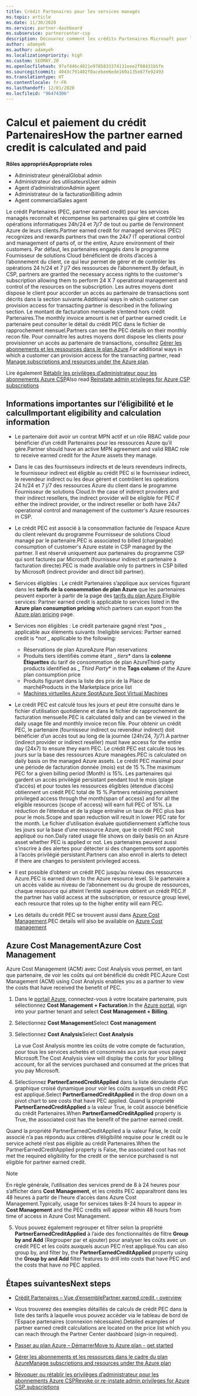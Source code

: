 ```yaml
---
title: Crédit Partenaires pour les services managés
ms.topic: article
ms.date: 11/30/2020
ms.service: partner-dashboard
ms.subservice: partnercenter-csp
description: Découvrez comment les crédits Partenaires Microsoft pour les services managés sont calculés et payés, et comment vérifier que vous êtes éligible.
author: adamyeh
ms.author: adamyeh
ms.localizationpriority: high
ms.custom: SEOMAY.20
ms.openlocfilehash: 97af446c4021e9785833374131eee2f08431b5fe
ms.sourcegitcommit: 4043c791402f0acebee6ede160a135e87fe92493
ms.translationtype: HT
ms.contentlocale: fr-FR
ms.lasthandoff: 12/01/2020
ms.locfileid: "96474306"
---
```

# <a name="how-the-partner-earned-credit-is-calculated-and-paid"></a><span data-ttu-id="f623d-103">Calcul et paiement du crédit Partenaires</span><span class="sxs-lookup"><span data-stu-id="f623d-103">How the partner earned credit is calculated and paid</span></span>

<span data-ttu-id="f623d-104">**Rôles appropriés**</span><span class="sxs-lookup"><span data-stu-id="f623d-104">**Appropriate roles**</span></span>

- <span data-ttu-id="f623d-105">Administrateur général</span><span class="sxs-lookup"><span data-stu-id="f623d-105">Global admin</span></span>
- <span data-ttu-id="f623d-106">Administrateur des utilisateurs</span><span class="sxs-lookup"><span data-stu-id="f623d-106">User admin</span></span>
- <span data-ttu-id="f623d-107">Agent d’administration</span><span class="sxs-lookup"><span data-stu-id="f623d-107">Admin agent</span></span>
- <span data-ttu-id="f623d-108">Administrateur de la facturation</span><span class="sxs-lookup"><span data-stu-id="f623d-108">Billing admin</span></span>
- <span data-ttu-id="f623d-109">Agent commercial</span><span class="sxs-lookup"><span data-stu-id="f623d-109">Sales agent</span></span>

<span data-ttu-id="f623d-110">Le crédit Partenaires (PEC, partner earned credit) pour les services managés reconnaît et récompense les partenaires qui gère et contrôle les opérations informatiques 24h/24 et 7j/7 de tout ou partie de l’environnent Azure de leurs clients.</span><span class="sxs-lookup"><span data-stu-id="f623d-110">Partner earned credit for managed services (PEC) recognizes and rewards partners that own the 24x7 IT operational control and management of parts of, or the entire, Azure environment of their customers.</span></span> <span data-ttu-id="f623d-111">Par défaut, les partenaires engagés dans le programme Fournisseur de solutions Cloud bénéficient de droits d’accès à l’abonnement du client, ce qui leur permet de gérer et de contrôler les opérations 24 h/24 et 7 j/7 des ressources de l’abonnement.</span><span class="sxs-lookup"><span data-stu-id="f623d-111">By default, in CSP, partners are granted the necessary access rights to the customer's subscription allowing them to perform 24 X 7 operational management and control of the resources on the subscription.</span></span> <span data-ttu-id="f623d-112">Les autres moyens dont dispose le client pour accorder un accès au partenaire de transactions sont décrits dans la section suivante.</span><span class="sxs-lookup"><span data-stu-id="f623d-112">Additional ways in which customer can provision access for transacting partner is described in the following section.</span></span> <span data-ttu-id="f623d-113">Le montant de facturation mensuelle s’entend hors crédit Partenaires.</span><span class="sxs-lookup"><span data-stu-id="f623d-113">The monthly invoice amount is net of partner earned credit.</span></span> <span data-ttu-id="f623d-114">Le partenaire peut consulter le détail du crédit PEC dans le fichier de rapprochement mensuel.</span><span class="sxs-lookup"><span data-stu-id="f623d-114">Partners can see the PEC details on their monthly recon file.</span></span> <span data-ttu-id="f623d-115">Pour connaître les autres moyens dont dispose les clients pour provisionner un accès au partenaire de transactions, consultez [Gérer les abonnements et les ressources dans le plan Azure](azure-plan-manage.md).</span><span class="sxs-lookup"><span data-stu-id="f623d-115">For additional ways in which a customer can provision access for the transacting partner, read [Manage subscriptions and resources under the Azure plan](azure-plan-manage.md).</span></span>

<span data-ttu-id="f623d-116">Lire également [Rétablir les privilèges d’administrateur pour les abonnements Azure CSP](revoke-reinstate-csp.md)</span><span class="sxs-lookup"><span data-stu-id="f623d-116">Also read [Reinstate admin privileges for Azure CSP subscriptions](revoke-reinstate-csp.md)</span></span>

## <a name="important-eligibility-and-calculation-information"></a><span data-ttu-id="f623d-117">Informations importantes sur l’éligibilité et le calcul</span><span class="sxs-lookup"><span data-stu-id="f623d-117">Important eligibility and calculation information</span></span>

- <span data-ttu-id="f623d-118">Le partenaire doit avoir un contrat MPN actif et un rôle RBAC valide pour bénéficier d’un crédit Partenaires pour les ressources Azure qu’il gère.</span><span class="sxs-lookup"><span data-stu-id="f623d-118">Partner should have an active MPN agreement and valid RBAC role to receive earned credit for the Azure assets they manage.</span></span> 

- <span data-ttu-id="f623d-119">Dans le cas des fournisseurs indirects et de leurs revendeurs indirects, le fournisseur indirect est éligible au crédit PEC si le fournisseur indirect, le revendeur indirect ou les deux gèrent et contrôlent les opérations 24 h/24 et 7 j/7 des ressources Azure du client dans le programme Fournisseur de solutions Cloud.</span><span class="sxs-lookup"><span data-stu-id="f623d-119">In the case of indirect providers and their indirect resellers, the indirect provider will be eligible for PEC if either the indirect provider, or the indirect reseller or both have 24x7 operational control and management of the customer's Azure resources in CSP.</span></span>

- <span data-ttu-id="f623d-120">Le crédit PEC est associé à la consommation facturée de l’espace Azure du client relevant du programme Fournisseur de solutions Cloud managé par le partenaire.</span><span class="sxs-lookup"><span data-stu-id="f623d-120">PEC is associated to billed (chargeable) consumption of customer's Azure estate in CSP managed by the partner.</span></span> <span data-ttu-id="f623d-121">Il est réservé uniquement aux partenaires du programme CSP qui sont facturés par Microsoft (fournisseur indirect et partenaire à facturation directe).</span><span class="sxs-lookup"><span data-stu-id="f623d-121">PEC is made available only to partners in CSP billed by Microsoft (indirect provider and direct bill partner).</span></span> 

- <span data-ttu-id="f623d-122">Services éligibles : Le crédit Partenaires s’applique aux services figurant dans les **tarifs de la consommation de plan Azure** que les partenaires peuvent exporter à partir de la page des [tarifs du plan Azure](https://partner.microsoft.com/commerce/sales).</span><span class="sxs-lookup"><span data-stu-id="f623d-122">Eligible services: Partner earned credit is applicable to services listed in the **Azure plan consumption pricing** which partners can export from the [Azure plan pricing](https://partner.microsoft.com/commerce/sales) page.</span></span> 

- <span data-ttu-id="f623d-123">Services non éligibles : Le crédit partenaire gagné n’est \**_pas_* _ applicable aux éléments suivants :</span><span class="sxs-lookup"><span data-stu-id="f623d-123">Ineligible services: Partner earned credit is \**_not_* _ applicable to the following:</span></span>
    - <span data-ttu-id="f623d-124">Réservations de plan Azure</span><span class="sxs-lookup"><span data-stu-id="f623d-124">Azure Plan reservations</span></span>
    - <span data-ttu-id="f623d-125">Produits tiers identifiés comme étant _ *tiers*\* dans la **colonne Étiquettes** du tarif de consommation de plan Azure</span><span class="sxs-lookup"><span data-stu-id="f623d-125">Third-party products identified as _ *Third Party*\* in the **Tags column** of the Azure plan consumption price</span></span>    
    - <span data-ttu-id="f623d-126">Produits figurant dans la liste des prix de la Place de marché</span><span class="sxs-lookup"><span data-stu-id="f623d-126">Products in the Marketplace price list</span></span>
   - [<span data-ttu-id="f623d-127">Machines virtuelles Azure Spot</span><span class="sxs-lookup"><span data-stu-id="f623d-127">Azure Spot Virtual Machines</span></span>](https://partner.microsoft.com/resources/collection/azure-spot-in-csp#/)

- <span data-ttu-id="f623d-128">Le crédit PEC est calculé tous les jours et peut être consulté dans le fichier d’utilisation quotidienne et dans le fichier de rapprochement de facturation mensuelle.</span><span class="sxs-lookup"><span data-stu-id="f623d-128">PEC is calculated daily and can be viewed in the daily usage file and monthly invoice recon file.</span></span> <span data-ttu-id="f623d-129">Pour obtenir un crédit PEC, le partenaire (fournisseur indirect ou revendeur indirect) doit bénéficier d’un accès tout au long de la journée (24h/24, 7j/7).</span><span class="sxs-lookup"><span data-stu-id="f623d-129">A partner (indirect provider or indirect reseller) must have access for the entire day (24x7) to ensure they earn PEC.</span></span> <span data-ttu-id="f623d-130">Le crédit PEC est calculé tous les jours sur la base des ressources Azure managées.</span><span class="sxs-lookup"><span data-stu-id="f623d-130">PEC is calculated on daily basis on the managed Azure assets.</span></span> <span data-ttu-id="f623d-131">Le crédit PEC maximal pour une période de facturation donnée (mois) est de 15 %.</span><span class="sxs-lookup"><span data-stu-id="f623d-131">The maximum PEC for a given billing period (Month) is 15%.</span></span> <span data-ttu-id="f623d-132">Les partenaires qui gardent un accès privilégié persistant pendant tout le mois (plage d’accès) et pour toutes les ressources éligibles (étendue d’accès) obtiennent un crédit PEC total de 15 %.</span><span class="sxs-lookup"><span data-stu-id="f623d-132">Partners retaining persistent privileged access through the month(span of access) and for all the eligible resources (scope of access) will earn full PEC of 15%.</span></span> <span data-ttu-id="f623d-133">La réduction de l’étendue et de la plage entraîne un taux de PEC plus bas pour le mois.</span><span class="sxs-lookup"><span data-stu-id="f623d-133">Scope and span reduction will result in lower PEC rate for the month.</span></span> <span data-ttu-id="f623d-134">Le fichier d’utilisation évaluée quotidiennement s’affiche tous les jours sur la base d’une ressource Azure, que le crédit PEC soit appliqué ou non.</span><span class="sxs-lookup"><span data-stu-id="f623d-134">Daily rated usage file shows on daily basis on an Azure asset whether PEC is applied or not.</span></span> <span data-ttu-id="f623d-135">Les partenaires peuvent aussi s’inscrire à des alertes pour détecter si des changements sont apportés à l’accès privilégié persistant.</span><span class="sxs-lookup"><span data-stu-id="f623d-135">Partners can also enroll in alerts to detect if there are changes to persistent privileged access.</span></span>

- <span data-ttu-id="f623d-136">Il est possible d’obtenir un crédit PEC jusqu’au niveau des ressources Azure.</span><span class="sxs-lookup"><span data-stu-id="f623d-136">PEC is earned down to the Azure resource level.</span></span> <span data-ttu-id="f623d-137">Si le partenaire a un accès valide au niveau de l’abonnement ou du groupe de ressources, chaque ressource qui atteint l’entité supérieure obtient un crédit PEC.</span><span class="sxs-lookup"><span data-stu-id="f623d-137">If the partner has valid access at the subscription, or resource group level, each resource that roles up to the higher entity will earn PEC.</span></span>  

- <span data-ttu-id="f623d-138">Les détails du crédit PEC se trouvent aussi dans [Azure Cost Management](/azure/cost-management-billing/costs/get-started-partners).</span><span class="sxs-lookup"><span data-stu-id="f623d-138">PEC details will also be available on [Azure Cost management](/azure/cost-management-billing/costs/get-started-partners)</span></span>

## <a name="azure-cost-management"></a><span data-ttu-id="f623d-139">Azure Cost Management</span><span class="sxs-lookup"><span data-stu-id="f623d-139">Azure Cost Management</span></span>

<span data-ttu-id="f623d-140">Azure Cost Management (ACM) avec Cost Analysis vous permet, en tant que partenaire, de voir les coûts qui ont bénéficié du crédit PEC.</span><span class="sxs-lookup"><span data-stu-id="f623d-140">Azure Cost Management (ACM) using Cost Analysis enables you as a partner to view the costs that have received the benefit of PEC.</span></span>  

1. <span data-ttu-id="f623d-141">Dans le [portail Azure](https://portal.azure.com), connectez-vous à votre locataire partenaire, puis sélectionnez **Cost Management + Facturation**.</span><span class="sxs-lookup"><span data-stu-id="f623d-141">In the [Azure portal](https://portal.azure.com), sign into your partner tenant and select **Cost Management + Billing**.</span></span>

2. <span data-ttu-id="f623d-142">Sélectionnez **Cost Management**</span><span class="sxs-lookup"><span data-stu-id="f623d-142">Select **Cost management**</span></span>

3. <span data-ttu-id="f623d-143">Sélectionnez **Cost Analysis**</span><span class="sxs-lookup"><span data-stu-id="f623d-143">Select **Cost Analysis**</span></span>

   <span data-ttu-id="f623d-144">La vue Cost Analysis montre les coûts de votre compte de facturation, pour tous les services achetés et consommés aux prix que vous payez Microsoft.</span><span class="sxs-lookup"><span data-stu-id="f623d-144">The Cost Analysis view will display the costs for your billing account, for all the services purchased and consumed at the prices that you pay Microsoft.</span></span>

4. <span data-ttu-id="f623d-145">Sélectionnez **PartnerEarnedCreditApplied** dans la liste déroulante d’un graphique croisé dynamique pour voir les coûts auxquels un crédit PEC est appliqué.</span><span class="sxs-lookup"><span data-stu-id="f623d-145">Select **PartnerEarnedCreditApplied** in the drop down on a pivot chart to see costs that have PEC applied.</span></span> <span data-ttu-id="f623d-146">Quand la propriété **PartnerEarnedCreditApplied** a la valeur True, le coût associé bénéficie du crédit Partenaires.</span><span class="sxs-lookup"><span data-stu-id="f623d-146">When **PartnerEarnedCreditApplied** property is True, the associated cost has the benefit of the partner earned credit.</span></span> 

<span data-ttu-id="f623d-147">Quand la propriété PartnerEarnedCreditApplied a la valeur False, le coût associé n’a pas répondu aux critères d’éligibilité requise pour le crédit ou le service acheté n’est pas éligible au crédit Partenaires.</span><span class="sxs-lookup"><span data-stu-id="f623d-147">When the PartnerEarnedCreditApplied property is False, the associated cost has not met the required eligibility for the credit or the service purchased is not eligible for partner earned credit.</span></span>

>[!NOTE] 
><span data-ttu-id="f623d-148">En règle générale, l’utilisation des services prend de 8 à 24 heures pour s’afficher dans **Cost Management**, et les crédits PEC apparaîtront dans les 48 heures à partir de l’heure d’accès dans Azure Cost Management.</span><span class="sxs-lookup"><span data-stu-id="f623d-148">Typically, usage for services takes 8-24 hours to appear in **Cost Management** and the PEC credits will appear within 48 hours from time of access in Azure Cost Management.</span></span>

5. <span data-ttu-id="f623d-149">Vous pouvez également regrouper et filtrer selon la propriété **PartnerEarnedCreditApplied** à l’aide des fonctionnalités de filtre **Group by and Add** (Regrouper par et ajouter) pour analyser les coûts avec un crédit PEC et les coûts auxquels aucun PEC n’est appliqué.</span><span class="sxs-lookup"><span data-stu-id="f623d-149">You can also group by, and filter by, the **PartnerEarnedCreditApplied** property using the **Group by and Add** filter features to drill into costs that have PEC and the costs that have no PEC applied.</span></span>

## <a name="next-steps"></a><span data-ttu-id="f623d-150">Étapes suivantes</span><span class="sxs-lookup"><span data-stu-id="f623d-150">Next steps</span></span>

- [<span data-ttu-id="f623d-151">Crédit Partenaires – Vue d’ensemble</span><span class="sxs-lookup"><span data-stu-id="f623d-151">Partner earned credit - overview</span></span>](partner-earned-credit.md)

- <span data-ttu-id="f623d-152">Vous trouverez des exemples détaillés de calculs de crédit PEC dans la liste des tarifs à laquelle vous pouvez accéder via le tableau de bord de l’Espace partenaires (connexion nécessaire).</span><span class="sxs-lookup"><span data-stu-id="f623d-152">Detailed examples of partner earned credit calculations are located on the price list which you can reach through the Partner Center dashboard (sign-in required).</span></span>

- [<span data-ttu-id="f623d-153">Passer au plan Azure – Démarrer</span><span class="sxs-lookup"><span data-stu-id="f623d-153">Move to Azure plan - get started</span></span>](azure-plan-get-started.md)

- [<span data-ttu-id="f623d-154">Gérer les abonnements et les ressources dans le cadre du plan Azure</span><span class="sxs-lookup"><span data-stu-id="f623d-154">Manage subscriptions and resources under the Azure plan</span></span>](azure-plan-manage.md)

- [<span data-ttu-id="f623d-155">Révoquer ou rétablir les privilèges d’administrateur pour les abonnements Azure CSP</span><span class="sxs-lookup"><span data-stu-id="f623d-155">Revoke or re-instate admin privileges for Azure CSP subscriptions</span></span>](revoke-reinstate-csp.md)
